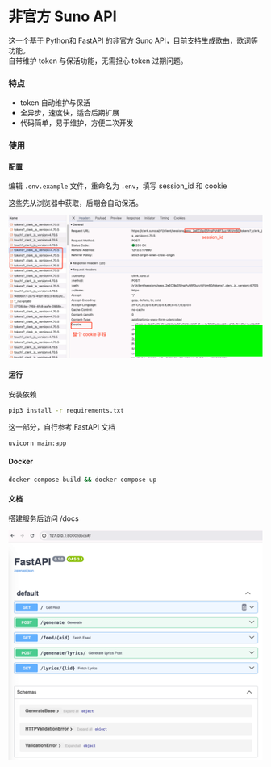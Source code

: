 # 非官方 Suno API

这一个基于 Python和 FastAPI 的非官方 Suno API，目前支持生成歌曲，歌词等功能。  
自带维护 token 与保活功能，无需担心 token 过期问题。

### 特点

- token 自动维护与保活
- 全异步，速度快，适合后期扩展
- 代码简单，易于维护，方便二次开发

### 使用

#### 配置

编辑 `.env.example` 文件，重命名为 `.env`，填写 session_id 和 cookie

这些先从浏览器中获取，后期会自动保活。

![cookie](./images/cover.png)

#### 运行

安装依赖

```bash
pip3 install -r requirements.txt
```

这一部分，自行参考 FastAPI 文档

```bash
uvicorn main:app 
```

#### Docker

```bash
docker compose build && docker compose up
```

#### 文档

搭建服务后访问 /docs

![docs](./images/docs.png)

